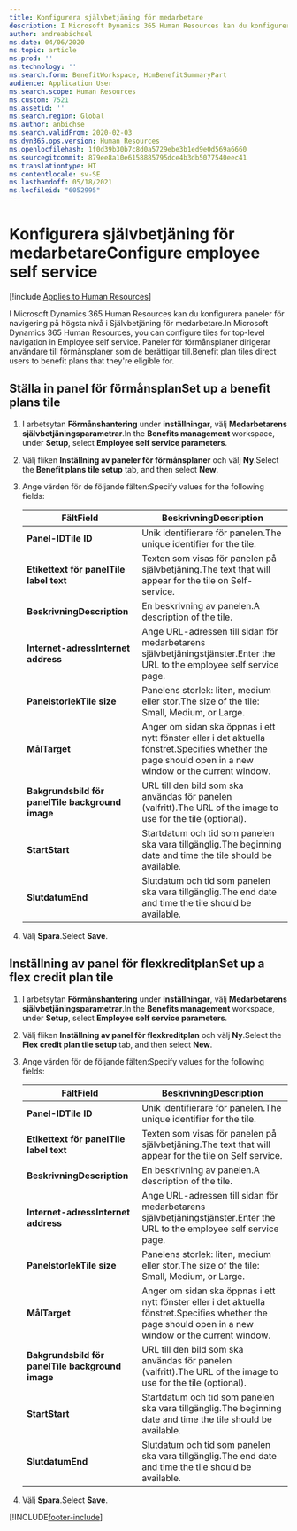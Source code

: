 ```yaml
---
title: Konfigurera självbetjäning för medarbetare
description: I Microsoft Dynamics 365 Human Resources kan du konfigurera paneler för navigering på högsta nivå i Självbetjäning för medarbetare.
author: andreabichsel
ms.date: 04/06/2020
ms.topic: article
ms.prod: ''
ms.technology: ''
ms.search.form: BenefitWorkspace, HcmBenefitSummaryPart
audience: Application User
ms.search.scope: Human Resources
ms.custom: 7521
ms.assetid: ''
ms.search.region: Global
ms.author: anbichse
ms.search.validFrom: 2020-02-03
ms.dyn365.ops.version: Human Resources
ms.openlocfilehash: 1f0d39b30b7c8d0a5729ebe3b1ed9e0d569a6660
ms.sourcegitcommit: 879ee8a10e6158885795dce4b3db5077540eec41
ms.translationtype: HT
ms.contentlocale: sv-SE
ms.lasthandoff: 05/18/2021
ms.locfileid: "6052995"
---
```

# <a name="configure-employee-self-service"></a><span data-ttu-id="d50bb-103">Konfigurera självbetjäning för medarbetare</span><span class="sxs-lookup"><span data-stu-id="d50bb-103">Configure employee self service</span></span>

[!include [Applies to Human Resources](../includes/applies-to-hr.md)]

<span data-ttu-id="d50bb-104">I Microsoft Dynamics 365 Human Resources kan du konfigurera paneler för navigering på högsta nivå i Självbetjäning för medarbetare.</span><span class="sxs-lookup"><span data-stu-id="d50bb-104">In Microsoft Dynamics 365 Human Resources, you can configure tiles for top-level navigation in Employee self service.</span></span> <span data-ttu-id="d50bb-105">Paneler för förmånsplaner dirigerar användare till förmånsplaner som de berättigar till.</span><span class="sxs-lookup"><span data-stu-id="d50bb-105">Benefit plan tiles direct users to benefit plans that they're eligible for.</span></span>

## <a name="set-up-a-benefit-plans-tile"></a><span data-ttu-id="d50bb-106">Ställa in panel för förmånsplan</span><span class="sxs-lookup"><span data-stu-id="d50bb-106">Set up a benefit plans tile</span></span>

1. <span data-ttu-id="d50bb-107">I arbetsytan **Förmånshantering** under **inställningar**, välj **Medarbetarens självbetjäningsparametrar**.</span><span class="sxs-lookup"><span data-stu-id="d50bb-107">In the **Benefits management** workspace, under **Setup**, select **Employee self service parameters**.</span></span>

2. <span data-ttu-id="d50bb-108">Välj fliken **Inställning av paneler för förmånsplaner** och välj **Ny**.</span><span class="sxs-lookup"><span data-stu-id="d50bb-108">Select the **Benefit plans tile setup** tab, and then select **New**.</span></span>

3. <span data-ttu-id="d50bb-109">Ange värden för de följande fälten:</span><span class="sxs-lookup"><span data-stu-id="d50bb-109">Specify values for the following fields:</span></span>

   | <span data-ttu-id="d50bb-110">Fält</span><span class="sxs-lookup"><span data-stu-id="d50bb-110">Field</span></span> | <span data-ttu-id="d50bb-111">Beskrivning</span><span class="sxs-lookup"><span data-stu-id="d50bb-111">Description</span></span> |
   | --- | --- |
   | <span data-ttu-id="d50bb-112">**Panel-ID**</span><span class="sxs-lookup"><span data-stu-id="d50bb-112">**Tile ID**</span></span> | <span data-ttu-id="d50bb-113">Unik identifierare för panelen.</span><span class="sxs-lookup"><span data-stu-id="d50bb-113">The unique identifier for the tile.</span></span> |
   | <span data-ttu-id="d50bb-114">**Etikettext för panel**</span><span class="sxs-lookup"><span data-stu-id="d50bb-114">**Tile label text**</span></span> | <span data-ttu-id="d50bb-115">Texten som visas för panelen på självbetjäning.</span><span class="sxs-lookup"><span data-stu-id="d50bb-115">The text that will appear for the tile on Self-service.</span></span> |
   | <span data-ttu-id="d50bb-116">**Beskrivning**</span><span class="sxs-lookup"><span data-stu-id="d50bb-116">**Description**</span></span> | <span data-ttu-id="d50bb-117">En beskrivning av panelen.</span><span class="sxs-lookup"><span data-stu-id="d50bb-117">A description of the tile.</span></span> |
   | <span data-ttu-id="d50bb-118">**Internet-adress**</span><span class="sxs-lookup"><span data-stu-id="d50bb-118">**Internet address**</span></span> | <span data-ttu-id="d50bb-119">Ange URL-adressen till sidan för medarbetarens självbetjäningstjänster.</span><span class="sxs-lookup"><span data-stu-id="d50bb-119">Enter the URL to the employee self service page.</span></span> |
   | <span data-ttu-id="d50bb-120">**Panelstorlek**</span><span class="sxs-lookup"><span data-stu-id="d50bb-120">**Tile size**</span></span> | <span data-ttu-id="d50bb-121">Panelens storlek: liten, medium eller stor.</span><span class="sxs-lookup"><span data-stu-id="d50bb-121">The size of the tile: Small, Medium, or Large.</span></span> |
   | <span data-ttu-id="d50bb-122">**Mål**</span><span class="sxs-lookup"><span data-stu-id="d50bb-122">**Target**</span></span> | <span data-ttu-id="d50bb-123">Anger om sidan ska öppnas i ett nytt fönster eller i det aktuella fönstret.</span><span class="sxs-lookup"><span data-stu-id="d50bb-123">Specifies whether the page should open in a new window or the current window.</span></span> |
   | <span data-ttu-id="d50bb-124">**Bakgrundsbild för panel**</span><span class="sxs-lookup"><span data-stu-id="d50bb-124">**Tile background image**</span></span> | <span data-ttu-id="d50bb-125">URL till den bild som ska användas för panelen (valfritt).</span><span class="sxs-lookup"><span data-stu-id="d50bb-125">The URL of the image to use for the tile (optional).</span></span> |
   | <span data-ttu-id="d50bb-126">**Start**</span><span class="sxs-lookup"><span data-stu-id="d50bb-126">**Start**</span></span> | <span data-ttu-id="d50bb-127">Startdatum och tid som panelen ska vara tillgänglig.</span><span class="sxs-lookup"><span data-stu-id="d50bb-127">The beginning date and time the tile should be available.</span></span> |
   | <span data-ttu-id="d50bb-128">**Slutdatum**</span><span class="sxs-lookup"><span data-stu-id="d50bb-128">**End**</span></span> | <span data-ttu-id="d50bb-129">Slutdatum och tid som panelen ska vara tillgänglig.</span><span class="sxs-lookup"><span data-stu-id="d50bb-129">The end date and time the tile should be available.</span></span> |

4. <span data-ttu-id="d50bb-130">Välj **Spara**.</span><span class="sxs-lookup"><span data-stu-id="d50bb-130">Select **Save**.</span></span>

## <a name="set-up-a-flex-credit-plan-tile"></a><span data-ttu-id="d50bb-131">Inställning av panel för flexkreditplan</span><span class="sxs-lookup"><span data-stu-id="d50bb-131">Set up a flex credit plan tile</span></span>

1. <span data-ttu-id="d50bb-132">I arbetsytan **Förmånshantering** under **inställningar**, välj **Medarbetarens självbetjäningsparametrar**.</span><span class="sxs-lookup"><span data-stu-id="d50bb-132">In the **Benefits management** workspace, under **Setup**, select **Employee self service parameters**.</span></span>

2. <span data-ttu-id="d50bb-133">Välj fliken **Inställning av panel för flexkreditplan** och välj **Ny**.</span><span class="sxs-lookup"><span data-stu-id="d50bb-133">Select the **Flex credit plan tile setup** tab, and then select **New**.</span></span>

3. <span data-ttu-id="d50bb-134">Ange värden för de följande fälten:</span><span class="sxs-lookup"><span data-stu-id="d50bb-134">Specify values for the following fields:</span></span>

   | <span data-ttu-id="d50bb-135">Fält</span><span class="sxs-lookup"><span data-stu-id="d50bb-135">Field</span></span> | <span data-ttu-id="d50bb-136">Beskrivning</span><span class="sxs-lookup"><span data-stu-id="d50bb-136">Description</span></span> |
   | --- | --- |
   | <span data-ttu-id="d50bb-137">**Panel-ID**</span><span class="sxs-lookup"><span data-stu-id="d50bb-137">**Tile ID**</span></span> | <span data-ttu-id="d50bb-138">Unik identifierare för panelen.</span><span class="sxs-lookup"><span data-stu-id="d50bb-138">The unique identifier for the tile.</span></span> |
   | <span data-ttu-id="d50bb-139">**Etikettext för panel**</span><span class="sxs-lookup"><span data-stu-id="d50bb-139">**Tile label text**</span></span> | <span data-ttu-id="d50bb-140">Texten som visas för panelen på självbetjäning.</span><span class="sxs-lookup"><span data-stu-id="d50bb-140">The text that will appear for the tile on Self service.</span></span> |
   | <span data-ttu-id="d50bb-141">**Beskrivning**</span><span class="sxs-lookup"><span data-stu-id="d50bb-141">**Description**</span></span> | <span data-ttu-id="d50bb-142">En beskrivning av panelen.</span><span class="sxs-lookup"><span data-stu-id="d50bb-142">A description of the tile.</span></span> |
   | <span data-ttu-id="d50bb-143">**Internet-adress**</span><span class="sxs-lookup"><span data-stu-id="d50bb-143">**Internet address**</span></span> | <span data-ttu-id="d50bb-144">Ange URL-adressen till sidan för medarbetarens självbetjäningstjänster.</span><span class="sxs-lookup"><span data-stu-id="d50bb-144">Enter the URL to the employee self service page.</span></span> |
   | <span data-ttu-id="d50bb-145">**Panelstorlek**</span><span class="sxs-lookup"><span data-stu-id="d50bb-145">**Tile size**</span></span> | <span data-ttu-id="d50bb-146">Panelens storlek: liten, medium eller stor.</span><span class="sxs-lookup"><span data-stu-id="d50bb-146">The size of the tile: Small, Medium, or Large.</span></span> |
   | <span data-ttu-id="d50bb-147">**Mål**</span><span class="sxs-lookup"><span data-stu-id="d50bb-147">**Target**</span></span> | <span data-ttu-id="d50bb-148">Anger om sidan ska öppnas i ett nytt fönster eller i det aktuella fönstret.</span><span class="sxs-lookup"><span data-stu-id="d50bb-148">Specifies whether the page should open in a new window or the current window.</span></span> |
   | <span data-ttu-id="d50bb-149">**Bakgrundsbild för panel**</span><span class="sxs-lookup"><span data-stu-id="d50bb-149">**Tile background image**</span></span> | <span data-ttu-id="d50bb-150">URL till den bild som ska användas för panelen (valfritt).</span><span class="sxs-lookup"><span data-stu-id="d50bb-150">The URL of the image to use for the tile (optional).</span></span> |
   | <span data-ttu-id="d50bb-151">**Start**</span><span class="sxs-lookup"><span data-stu-id="d50bb-151">**Start**</span></span> | <span data-ttu-id="d50bb-152">Startdatum och tid som panelen ska vara tillgänglig.</span><span class="sxs-lookup"><span data-stu-id="d50bb-152">The beginning date and time the tile should be available.</span></span> |
   | <span data-ttu-id="d50bb-153">**Slutdatum**</span><span class="sxs-lookup"><span data-stu-id="d50bb-153">**End**</span></span> | <span data-ttu-id="d50bb-154">Slutdatum och tid som panelen ska vara tillgänglig.</span><span class="sxs-lookup"><span data-stu-id="d50bb-154">The end date and time the tile should be available.</span></span> |

4. <span data-ttu-id="d50bb-155">Välj **Spara**.</span><span class="sxs-lookup"><span data-stu-id="d50bb-155">Select **Save**.</span></span>


[!INCLUDE[footer-include](../includes/footer-banner.md)]